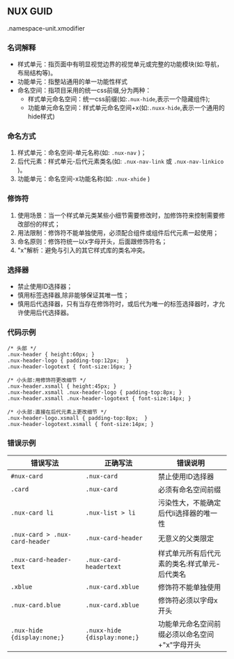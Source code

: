 ## NUX GUID
.namespace-unit.xmodifier

### 名词解释
+ 样式单元：指页面中有明显视觉边界的视觉单元或完整的功能模块(如:导航，布局结构等)。
+ 功能单元：指整站通用的单一功能性样式
+ 命名空间：指项目采用的统一css前缀,分为两种：
   + 样式单元命名空间：统一css前缀(如:`.nux-hide`,表示一个隐藏组件);
   + 功能单元命名空间：样式单元命名空间+x(如:`.nuxx-hide`,表示一个通用的hide样式)

### 命名方式
1. 样式单元：命名空间-单元名称(如: `.nux-nav` )；
2. 后代元素：样式单元-后代元素类名(如: `.nux-nav-link`  或  `.nux-nav-linkico` )。
3. 功能单元：命名空间-x功能名称(如: `.nux-xhide` )

### 修饰符
1. 使用场景：当一个样式单元类某些小细节需要修改时，加修饰符来控制需要修改部份的样式；
2. 用法限制：修饰符不能单独使用，必须配合组件或组件后代元素一起使用；
3. 命名原则：修饰符统一以x字母开头，后面跟修饰符名；
4. "x"解析：避免与引入的其它样式库的类名冲突。

### 选择器
+ 禁止使用ID选择器；
+ 慎用标签选择器,除非能够保证其唯一性；
+ 慎用后代选择器，只有当存在修饰符时，或后代为唯一的标签选择器时，才允许使用后代选择器。

### 代码示例
```
/* 头部 */ 
.nux-header { height:60px; }
.nux-header-logo { padding-top:12px;  }
.nux-header-logotext { font-size:16px; }

/* 小头部:用修饰符更改细节 */ 
.nux-header.xsmall { height:45px; }
.nux-header.xsmall .nux-header-logo { padding-top:8px; }
.nux-header.xsmall .nux-header-logotext { font-size:14px; }

/* 小头部:直接在后代元素上更改细节 */
.nux-header-logo.xsmall { padding-top:8px;  }
.nux-header-logotext.xsmall { font-size:14px; }
```

### 错误示例

| 错误写法 | 正确写法 | 错误说明 |
| ------- | -------- | --- |
| `#nux-card` | `.nux-card` | 禁止使用ID选择器 |
| `.card` | `.nux-card` | 必须有命名空间前缀 |
| `.nux-card li` | `.nux-list > li` | 污染性大，不能确定后代li选择器的唯一性 |
| `.nux-card > .nux-card-header` | `.nux-card-header` | 无意义的父类限定 |
| `.nux-card-header-text` | `.nux-card-headertext` | 样式单元所有后代元素的类名:样式单元-后代类名 |
| `.xblue` | `.nux-card.xblue` | 修饰符不能单独使用 |
| `.nux-card.blue` | `.nux-card.xblue` | 修饰符必须以字母x开头 |
| `.nux-hide {display:none;}` | `.nuxx-hide {display:none;}` | 功能单元命名空间前缀必须以命名空间+"x"字母开头 |
